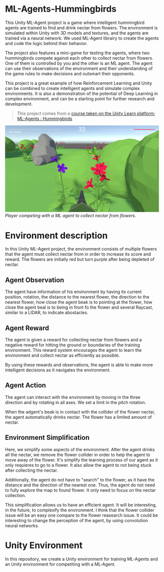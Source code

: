 # ML-Agents-Hummingbirds

This Unity ML-Agent project is a game where intelligent hummingbird agents are trained to find and drink nectar from flowers. The environment is simulated within Unity with 3D models and textures, and the agents are trained via a neural network. We used ML-Agent librairy to create the agents and code the logic behind their behavior.

The project also features a mini-game for testing the agents, where two hummingbirds compete against each other to collect nectar from flowers. One of them is controlled by you and the other is an ML agent. The agent can use their observations of the environment and their understanding of the game rules to make decisions and outsmart their opponents.

This project is a great example of how Reinforcement Learning and Unity can be combined to create intelligent agents and simulate complex environments. It is also a demonstration of the potential of Deep Learning in complex environment, and can be a starting point for further research and development.

> This project comes from a [course taken on the Unity Learn platform: ML-Agents : Hummingbirds](https://learn.unity.com/course/ml-agents-hummingbirds?uv=2019.3)


![bird environment](./birds.png)
*Player competing with a ML agent to collect nectar from flowers.*


# Environment description

In this Unity ML-Agent project, the environment consists of multiple flowers that the agent must collect nectar from in order to increase its score and reward. The flowers are initially red but turn purple after being depleted of nectar. 

## Agent Observation 

The agent have information of his environment by having its current position, rotation, the distance to the nearest flower, the direction to the nearest flower, how close the agent beak is to pointing at the flower, how close the agent beal is to being in front fo the flower and several Raycast, similar to a LIDAR, to indicate abostacles.

## Agent Reward

The agent is given a reward for collecting nectar from flowers and a negative reward for hitting the ground or boundaries of the training environment. This reward system encourages the agent to learn the environment and collect nectar as efficiently as possible. 

By using these rewards and observations, the agent is able to make more intelligent decisions as it navigates the environment.

## Agent Action 

The agent can interact with the environment by moving in the three direction and by rotating in all axes. We set a limit in the pitch rotation. 

When the adgent's beak is in contact with the collider of the flower nectar, the agent automatically drinks nectar. The flower has a limited amount of nectar.


## Environment Simplification

Here, we simplify some aspects of the environment. After the agent drinks all the nectar, we remove the flower collider in order to help the agent to move away of the flower. It's simplify the learning process of our agent as it only requieres to go to a flower. It also allow the agent to not being stuck after collecting the nectar.

Additionally, the agent do not have to "search" to the flower, as it have the distance and the direction of the nearest one. Thus, the agent do not need to fully explore the map to found flower. It only need to focus on the nectar collection.

This simplification allows us to have an efficient agent. It will be interesting, in the future, to complexify the environment. I think that the flower collider issue will be an easy one compare to the flower reasearch issue. It could be interesting to change the perception of the agent, by using convolution neural networks.

# Unity Environment

In this repository, we create a Unity environment for training ML-Agents and an Unity environment for competiting with a ML-Agent.

